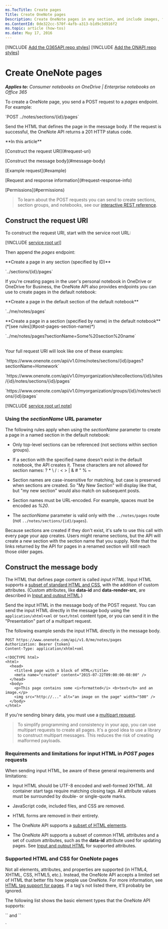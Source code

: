 ```yaml
---
ms.TocTitle: Create pages
Title: Create OneNote pages
Description: Create OneNote pages in any section, and include images, files, and other content.
ms.ContentId: 0de322cc-570f-4afb-a313-b1d9c3d916f2
ms.topic: article (how-tos)
ms.date: May 17, 2016
---
```


[!INCLUDE [Add the O365API repo styles](../includes/controls/addo365apistyles.xml)]
[!INCLUDE [Add the ONAPI repo styles](../includes/controls/addonapistyles.xml)]

# Create OneNote pages

*__Applies to:__ Consumer notebooks on OneDrive | Enterprise notebooks on Office 365*

To create a OneNote page, you send a POST request to a *pages* endpoint. For example:

<p id="indent">`POST ../notes/sections/{id}/pages`</p>

Send the HTML that defines the page in the message body. If the request is successful, the OneNote API returns a 201 HTTP status code.


<p id="top-padding">**In this article**</p>
<p id="indent">[Construct the request URI](#request-uri)</p>
<p id="indent">[Construct the message body](#message-body)</p>
<p id="indent">[Example request](#example)</p>
<p id="indent">[Request and response information](#request-response-info)</p>
<p id="indent">[Permissions](#permissions)</p>

>To learn about the POST requests you can send to create sections, section groups, and notebooks, see our [interactive REST reference](http://dev.onenote.com/docs).


<a name="request-uri"></a>
## Construct the request URI

To construct the request URI, start with the service root URL:

[!INCLUDE [service root url](../includes/onenote/service-root-url.md)]

Then append the *pages* endpoint:

<p id="outdent1">**Create a page in any section (specified by ID)**</p>
<p id="indent1">`../sections/{id}/pages`</p>

If you're creating pages in the user's personal notebook in OneDrive or OneDrive for Business, the OneNote API also provides endpoints you can use to create pages in the default notebook:

<p id="outdent1">**Create a page in the default section of the default notebook**</p>
<p id="indent1">`../me/notes/pages`</p>

<p id="outdent1">**Create a page in a section (specified by name) in the default notebook** (*[see rules](#post-pages-section-name)*)</p>
<p id="indent1">`../me/notes/pages?sectionName=Some%20section%20name`</p>


<br />
Your full request URI will look like one of these examples:
<p id="indent">`https://www.onenote.com/api/v1.0/me/notes/sections/{id}/pages?sectionName=Homework`</p>
<p id="indent">`https://www.onenote.com/api/v1.0/myorganization/sitecollections/{id}/sites/{id}/notes/sections/{id}/pages`</p>
<p id="indent">`https://www.onenote.com/api/v1.0/myorganization/groups/{id}/notes/sections/{id}/pages`</p>

[!INCLUDE [service root url note](../includes/onenote/service-root-note.md)]

<a name="post-pages-section-name"></a>
### Using the *sectionName* URL parameter

The following rules apply when using the *sectionName* parameter to create a page in a named section in the default notebook:

- Only top-level sections can be referenced (not sections within section groups).

- If a section with the specified name doesn't exist in the default notebook, the API creates it. These characters are not allowed for section names: ? * \ / : &lt; &gt; | &amp; # " % ~

- Section names are case-insensitive for matching, but case is preserved when sections are created. So "My New Section" will display like that, but "my new section" would also match on subsequent posts.

- Section names must be URL-encoded. For example, spaces must be encoded as *%20*.

- The *sectionName* parameter is valid only with the `../notes/pages` route (not `../notes/sections/{id}/pages`).

Because sections are created if they don't exist, it's safe to use this call with every page your app creates. Users might rename sections, but the API will create a new section with the section name that you supply. Note that the links returned by the API for pages in a renamed section will still reach those older pages. 


<a name="message-body"></a>
## Construct the message body

The HTML that defines page content is called *input HTML*. Input HTML supports a [subset of standard HTML and CSS](#supported-html), with the addition of custom attributes. (Custom attributes, like **data-id** and **data-render-src**, are described in [Input and output HTML](..\howto\onenote-input-output-html.md).) 

Send the input HTML in the message body of the POST request. You can send the input HTML directly in the message body using the  `application/xhtml+xml` or `text/html` content type, or you can send it in the "Presentation" part of a multipart request. 

The following example sends the input HTML directly in the message body.

```
POST https://www.onenote.com/api/v1.0/me/notes/pages
Authorization: Bearer {token}
Content-Type: application/xhtml+xml

<!DOCTYPE html>
<html>
  <head>
    <title>A page with a block of HTML</title>
    <meta name="created" content="2015-07-22T09:00:00-08:00" />
  </head>
  <body>
    <p>This page contains some <i>formatted</i> <b>text</b> and an image.</p>
    <img src="http://..." alt="an image on the page" width="500" />
  </body>
</html>
```

If you're sending binary data, you must use a [multipart request](#example). 

>To simplify programming and consistency in your app, you can use multipart requests to create all pages. It's a good idea to use a library to construct multipart messages. This reduces the risk of creating malformed payloads.


<a name="input-html-rules"></a>
### Requirements and limitations for input HTML in *POST pages* requests

When sending input HTML, be aware of these general requirements and limitations:  

- Input HTML should be UTF-8 encoded and well-formed XHTML. All container start tags require matching closing tags. All attribute values must be surrounded by double- or single-quote marks.  <!--docs say MUST be encoded-->

- JavaScript code, included files, and CSS are removed. 

- HTML forms are removed in their entirety.  

- The OneNote API supports a [subset of HTML elements](#supported-html). 

- The OneNote API supports a subset of common HTML attributes and a set of custom attributes, such as the **data-id** attribute used for updating pages. See [Input and output HTML](..\howto\onenote-input-output-html.md) for supported attributes.


<a name="supported-html"></a>
### Supported HTML and CSS for OneNote pages

Not all elements, attributes, and properties are supported (in HTML4, XHTML, CSS, HTML5, etc.). Instead, the OneNote API accepts a limited set of HTML that better fits how people use OneNote. For more information, see [HTML tag support for pages](http://dev.onenote.com/docs#/introduction/html-tag-support-for-pages). If a tag's not listed there, it'll probably be ignored.

<!--The OneNote API only accepts UTF-8 data. Be sure that all requests are encoded that way, and your content-type headers indicate that as well. xx our examples don't show this-->

The following list shows the basic element types that the OneNote API supports:

<p id="indent">`<head>` and `<body>`</p>
<p id="indent">`<title>` and `<meta>` that set the page title and creation date</p>
<p id="indent">`<h1>` through `<h6>` for section headings</p>
<p id="indent">`<p>` for paragraphs</p>
<p id="indent">`<ul>`, `<ol>`, and `<li>` for lists and list items</p>
<p id="indent">`<table>`, `<tr>` and `<td>`, including nested tables</p>
<p id="indent">`<pre>` for preformatted text (preserves white space and line breaks)</p>
<p id="indent">`<b>` and `<i>` for bold and italic character styles</p>

The OneNote API preserves the semantic content and basic structure of the input HTML when it creates pages, but it converts the input HTML to use the supported set of HTML and CSS. Features that don't exist in OneNote have nothing to be translated to, so they might not be recognized in the source HTML. 


<a name="example"></a>
## Example request

This example multipart request creates a page that contains images and an embedded file. The required **Presentation** part contains the input HTML that defines the page. The **imageBlock1** part contains the binary image data 
 and **fileBlock1** contains the binary file data. Data parts can also contain HTML, in which case the OneNote API [renders the HTML as an image](../howto/onenote-images-files.md#image-img-binary-data-render-src) on the OneNote page. 

```
POST https://www.onenote.com/api/v1.0/me/notes/pages
Authorization: Bearer {token}
Content-Type: multipart/form-data; boundary=MyPartBoundary198374

--MyPartBoundary198374
Content-Disposition:form-data; name="Presentation"
Content-Type:text/html

<!DOCTYPE html>
<html>
  <head>
    <title>A page with rendered images and an attached file</title>
    <meta name="created" content="2015-07-22T09:00:00-08:00" />
  </head>
  <body>
    <p>Here's an image from an <i>online source</i>:</p>
    <img src="http://..." alt="an image on the page" width="500" />
    <p>Here's an image uploaded as <b>binary data</b>:</p>
    <img src="name:imageBlock1" alt="an image on the page" width="300" />
    <p>Here's a file attachment:</p>
    <object data-attachment="FileName.pdf" data="name:fileBlock1" type="application/pdf" />
  </body>
</html>

--MyPartBoundary198374
Content-Disposition:form-data; name="imageBlock1"
Content-Type:image/jpeg

... binary image data ...

--MyPartBoundary198374
Content-Disposition:form-data; name="fileBlock1"
Content-Type:application/pdf

... binary file data ...

--MyPartBoundary198374--
```

For more examples that show how to create pages that contain images and other files, see [Add images and files](..\howto\onenote-images-files.md), our [tutorials](../howto/onenote-tutorial.md), and our [samples](https://github.com/onenotedev). Also, learn how to [create absolute positioned elements](../howto/onenote-abs-pos.md), [use note tags](../howto/onenote-note-tags.md), and [extract data](../howto/onenote-extract-data.md) for business card captures and online recipe and product listings.

The OneNote API is strict about some formats, such as CRLF newlines in a multipart message body. To reduce the risk of creating malformed payloads, you should use a library to construct multipart messages. 
 If you do receive a 400 status for a malformed payload, check the formatting of newlines and whitespaces, and check for encoding issues. For example, try using `charset=utf-8` (example: `Content-Type: text/html; charset=utf-8`).

See [requirements and limitations for input HTML](#input-html-rules) and [size limits for POST requests](..\howto\onenote-images-files.md#size-limits).


<a name="request-response-info"></a>
## Request and response information for *POST pages* requests

| Request data | Description |  
|------|------|  
| Protocol | All requests use the SSL/TLS HTTPS protocol. |  
| Authorization header | <p>`Bearer {token}`, where *{token}* is a valid OAuth 2.0 access token for your registered app.</p><p>If missing or invalid, the request fails with a 401 status code. See [Authentication and permissions](..\howto\onenote-auth.md).</p> |  
| Content-Type header | <p>`text/html` or `application/xhtml+xml` for the HTML content, whether it's sent directly in the message body or in the required "Presentation" part of multipart requests.</p><p>Multipart requests are required when sending binary data, and use the `multipart/form-data; boundary=part-boundary` content type, where *{part-boundary}* is a string that signals the start and end of each data part.</p> |  
| Accept header | `application/json` | 

| Response data | Description |  
|------|------|  
| Success code | A 201 HTTP status code. |  
| Response body | A OData representation of the new page in JSON format. |  
| Errors | If the request fails, the API returns errors in the **@api.diagnostics** object in the response body. |  
| Location header | The resource URL for the new page. |  
| X-CorrelationId header | A GUID that uniquely identifies the request. You can use this value along with the value of the Date header when working with Microsoft support to troubleshoot issues. |  


<a name="root-url"></a>
### Constructing the OneNote service root URL

[!INCLUDE [service root url section](../includes/onenote/service-root-section.md)]


<a name="permissions"></a>
## Permissions

To create OneNote pages, you'll need to request appropriate permissions. Choose the lowest level of permissions that your app needs to do its work.

[!INCLUDE [Create perms](../includes/onenote/create-perms.md)] 

For more information about permission scopes and how they work, see [OneNote permission scopes](../howto/onenote-auth.md).

<a name="see-also"></a>
## Additional resources

- [Add images and files](../howto/onenote-images-files.md)
- [Create absolute positioned elements](../howto/onenote-abs-pos.md)  
- [Extract data](../howto/onenote-extract-data.md)
- [Use note tags](../howto/onenote-note-tags.md)
- [OneNote development](../howto/onenote-landing.md)
- [OneNote Dev Center](http://dev.onenote.com/)
- [OneNote Developer Blog](http://go.microsoft.com/fwlink/?LinkID=390183)
- [OneNote development questions on Stack Overflow](http://go.microsoft.com/fwlink/?LinkID=390182) 
- [OneNote GitHub repos](http://go.microsoft.com/fwlink/?LinkID=390178)


